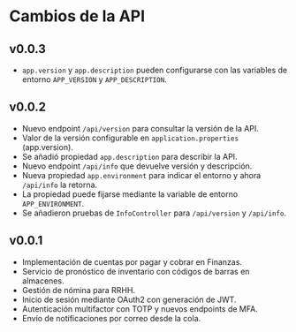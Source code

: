 # Cambios de la API
## v0.0.3
- `app.version` y `app.description` pueden configurarse con las variables de entorno `APP_VERSION` y `APP_DESCRIPTION`.
## v0.0.2
- Nuevo endpoint `/api/version` para consultar la versión de la API.
- Valor de la versión configurable en `application.properties` (app.version).
- Se añadió propiedad `app.description` para describir la API.
- Nuevo endpoint `/api/info` que devuelve versión y descripción.
- Nueva propiedad `app.environment` para indicar el entorno y ahora `/api/info` la retorna.
- La propiedad puede fijarse mediante la variable de entorno `APP_ENVIRONMENT`.
- Se añadieron pruebas de `InfoController` para `/api/version` y `/api/info`.

## v0.0.1
- Implementación de cuentas por pagar y cobrar en Finanzas.
- Servicio de pronóstico de inventario con códigos de barras en almacenes.
- Gestión de nómina para RRHH.
- Inicio de sesión mediante OAuth2 con generación de JWT.
- Autenticación multifactor con TOTP y nuevos endpoints de MFA.
- Envío de notificaciones por correo desde la cola.
